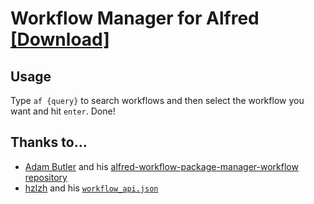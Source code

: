 # Workflow Manager for Alfred [[Download]](https://github.com/githubutilities/alfred-workflow-manager/releases/download/v0.1/Workflow_Manager_v0.1.alfredworkflow)


## Usage

Type `af {query}` to search workflows and then select the workflow you want and hit `enter`. Done!


## Thanks to...

* [Adam Butler](https://github.com/adambutler) and his [alfred-workflow-package-manager-workflow repository](https://github.com/adambutler/alfred-workflow-package-manager-workflow)
* [hzlzh](https://github.com/hzlzh) and his [`workflow_api.json`](workflow_api.json)
